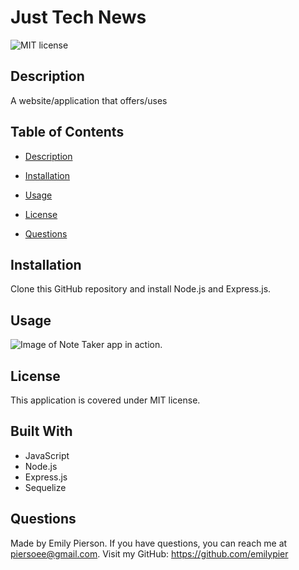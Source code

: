 # Just Tech News
![MIT license](https://img.shields.io/badge/license-MIT-yellow)

## Description 
A website/application that offers/uses

## Table of Contents 

* [Description](#description)

* [Installation](#installation)

* [Usage](#usage)

* [License](#license)

* [Questions](#questions)

## Installation
Clone this GitHub repository and install Node.js and Express.js.

## Usage

![Image of Note Taker app in action.](/docs/assets/note-taker-image.png)


## License
This application is covered under MIT license.

## Built With
* JavaScript
* Node.js
* Express.js
* Sequelize

## Questions
Made by Emily Pierson.
If you have questions, you can reach me at piersoee@gmail.com. 
Visit my GitHub: https://github.com/emilypier

